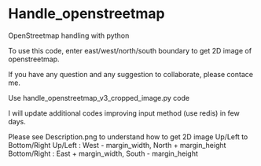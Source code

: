 # Handle_openstreetmap
OpenStreetmap handling with python

To use this code, enter east/west/north/south boundary to get 2D image of openstreetmap.

If you have any question and any suggestion to collaborate, please contace me.

Use handle_openstreetmap_v3_cropped_image.py code

I will update additional codes improving input method (use redis) in few days.

Please see Description.png to understand how to get 2D image Up/Left to Bottom/Right
   Up/Left : West - margin_width, North + margin_height
   Bottom/Right : East + margin_width, South - margin_height
